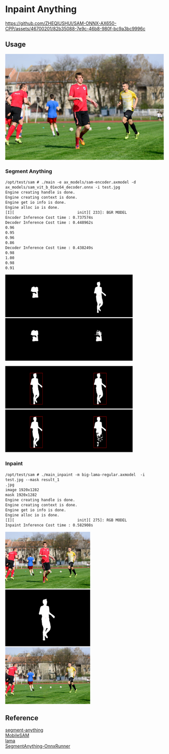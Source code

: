 # Inpaint Anything

https://github.com/ZHEQIUSHUI/SAM-ONNX-AX650-CPP/assets/46700201/82b35088-7e9c-46b8-980f-bc9a3bc9996c

## Usage

![](test.jpg)

### Segment Anything
```
/opt/test/sam # ./main -e ax_models/sam-encoder.axmodel -d ax_models/sam_vit_b_01ec64_decoder.onnx -i test.jpg
Engine creating handle is done.
Engine creating context is done.
Engine get io info is done.
Engine alloc io is done.
[I][                            init][ 233]: BGR MODEL
Encoder Inference Cost time : 0.737574s
Decoder Inference Cost time : 0.448962s
0.96
0.95
0.96
0.86
Decoder Inference Cost time : 0.438249s
0.98
1.00
0.98
0.91
```
<img src="results/result_0.jpg" height="135" /><img src="results/result_1.jpg" height="135" /><img src="results/result_2.jpg" height="135" /><img src="results/result_3.jpg" height="135" />

<img src="results/rect_result_0.jpg" height="135" /><img src="results/rect_result_1.jpg" height="135" /><img src="results/rect_result_2.jpg" height="135" /><img src="results/rect_result_3.jpg" height="135" />


### Inpaint
```
/opt/test/sam # ./main_inpaint -m big-lama-regular.axmodel  -i test.jpg --mask result_1
.jpg
image 1920x1282
mask 1920x1282
Engine creating handle is done.
Engine creating context is done.
Engine get io info is done.
Engine alloc io is done.
[I][                            init][ 275]: RGB MODEL
Inpaint Inference Cost time : 0.582908s
```
<img src="images/test.jpg"  height="180"/><img src="results/result_1.jpg" height="180" /><img src="results/inpainted.jpg" height="180" />

## Reference
[segment-anything](https://github.com/facebookresearch/segment-anything)\
[MobileSAM](https://github.com/ChaoningZhang/MobileSAM)\
[lama](https://github.com/advimman/lama)\
[SegmentAnything-OnnxRunner](https://github.com/OroChippw/SegmentAnything-OnnxRunner)
